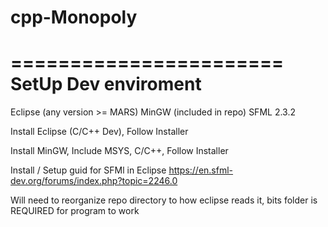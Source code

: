 # cpp-Monopoly


=======================
SetUp Dev enviroment
=======================

Eclipse (any version >= MARS)
MinGW (included in repo)
SFML 2.3.2

Install Eclipse (C/C++ Dev), Follow Installer

Install MinGW, Include MSYS, C/C++, Follow Installer

Install / Setup guid for SFMl in Eclipse
https://en.sfml-dev.org/forums/index.php?topic=2246.0

Will need to reorganize repo directory to how eclipse reads it, bits folder is REQUIRED for program to work
